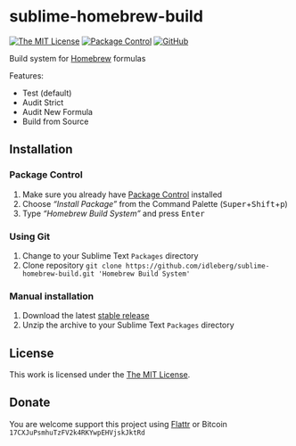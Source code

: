 # sublime-homebrew-build

[![The MIT License](https://img.shields.io/badge/license-MIT-orange.svg?style=flat-square)](http://opensource.org/licenses/MIT)
[![Package Control](https://packagecontrol.herokuapp.com/downloads/Pynsist.svg?style=flat-square)](https://packagecontrol.io/packages/Pynsist)
[![GitHub](https://img.shields.io/github/release/idleberg/sublime-homebrew-build.svg?style=flat-square)](https://github.com/idleberg/sublime-homebrew-build/releases)

Build system for [Homebrew](https://brew.sh/) formulas

Features:

- Test (default)
- Audit Strict
- Audit New Formula
- Build from Source

## Installation

### Package Control

1. Make sure you already have [Package Control](https://packagecontrol.io/) installed
2. Choose *“Install Package”* from the Command Palette (<kbd>Super</kbd>+<kbd>Shift</kbd>+<kbd>p</kbd>)
3. Type *“Homebrew Build System”* and press <kbd>Enter</kbd>

### Using Git

1. Change to your Sublime Text `Packages` directory
2. Clone repository `git clone https://github.com/idleberg/sublime-homebrew-build.git 'Homebrew Build System'`

### Manual installation

1. Download the latest [stable release](https://github.com/idleberg/sublime-homebrew-build/releases)
2. Unzip the archive to your Sublime Text `Packages` directory

## License

This work is licensed under the [The MIT License](LICENSE).

## Donate

You are welcome support this project using [Flattr](https://flattr.com/submit/auto?user_id=idleberg&url=https://github.com/idleberg/sublime-homebrew-build) or Bitcoin `17CXJuPsmhuTzFV2k4RKYwpEHVjskJktRd`
